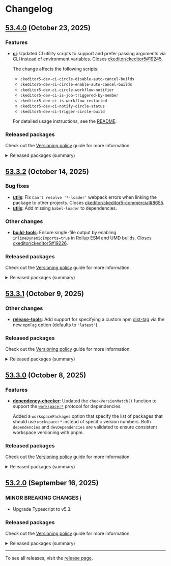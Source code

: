 Changelog
=========

## [53.4.0](https://github.com/ckeditor/ckeditor5-dev/compare/v53.3.2...v53.4.0) (October 23, 2025)

### Features

* **[ci](https://www.npmjs.com/package/@ckeditor/ckeditor5-dev-ci)**: Updated CI utility scripts to support and prefer passing arguments via CLI instead of environment variables. Closes [ckeditor/ckeditor5#19245](https://github.com/ckeditor/ckeditor5/issues/19245).

  The change affects the following scripts:

  * `ckeditor5-dev-ci-circle-disable-auto-cancel-builds`
  * `ckeditor5-dev-ci-circle-enable-auto-cancel-builds`
  * `ckeditor5-dev-ci-circle-workflow-notifier`
  * `ckeditor5-dev-ci-is-job-triggered-by-member`
  * `ckeditor5-dev-ci-is-workflow-restarted`
  * `ckeditor5-dev-ci-notify-circle-status`
  * `ckeditor5-dev-ci-trigger-circle-build`

  For detailed usage instructions, see the [README](https://github.com/ckeditor/ckeditor5-dev/tree/master/packages/ckeditor5-dev-ci).

### Released packages

Check out the [Versioning policy](https://ckeditor.com/docs/ckeditor5/latest/framework/guides/support/versioning-policy.html) guide for more information.

<details>
<summary>Released packages (summary)</summary>

Releases containing new features:

* [@ckeditor/ckeditor5-dev-ci](https://www.npmjs.com/package/@ckeditor/ckeditor5-dev-ci/v/53.4.0): v53.3.2 => v53.4.0

Other releases:

* [@ckeditor/ckeditor5-dev-build-tools](https://www.npmjs.com/package/@ckeditor/ckeditor5-dev-build-tools/v/53.4.0): v53.3.2 => v53.4.0
* [@ckeditor/ckeditor5-dev-bump-year](https://www.npmjs.com/package/@ckeditor/ckeditor5-dev-bump-year/v/53.4.0): v53.3.2 => v53.4.0
* [@ckeditor/ckeditor5-dev-changelog](https://www.npmjs.com/package/@ckeditor/ckeditor5-dev-changelog/v/53.4.0): v53.3.2 => v53.4.0
* [@ckeditor/ckeditor5-dev-dependency-checker](https://www.npmjs.com/package/@ckeditor/ckeditor5-dev-dependency-checker/v/53.4.0): v53.3.2 => v53.4.0
* [@ckeditor/ckeditor5-dev-docs](https://www.npmjs.com/package/@ckeditor/ckeditor5-dev-docs/v/53.4.0): v53.3.2 => v53.4.0
* [@ckeditor/ckeditor5-dev-release-tools](https://www.npmjs.com/package/@ckeditor/ckeditor5-dev-release-tools/v/53.4.0): v53.3.2 => v53.4.0
* [@ckeditor/ckeditor5-dev-stale-bot](https://www.npmjs.com/package/@ckeditor/ckeditor5-dev-stale-bot/v/53.4.0): v53.3.2 => v53.4.0
* [@ckeditor/ckeditor5-dev-tests](https://www.npmjs.com/package/@ckeditor/ckeditor5-dev-tests/v/53.4.0): v53.3.2 => v53.4.0
* [@ckeditor/ckeditor5-dev-translations](https://www.npmjs.com/package/@ckeditor/ckeditor5-dev-translations/v/53.4.0): v53.3.2 => v53.4.0
* [@ckeditor/ckeditor5-dev-utils](https://www.npmjs.com/package/@ckeditor/ckeditor5-dev-utils/v/53.4.0): v53.3.2 => v53.4.0
* [@ckeditor/ckeditor5-dev-web-crawler](https://www.npmjs.com/package/@ckeditor/ckeditor5-dev-web-crawler/v/53.4.0): v53.3.2 => v53.4.0
* [@ckeditor/typedoc-plugins](https://www.npmjs.com/package/@ckeditor/typedoc-plugins/v/53.4.0): v53.3.2 => v53.4.0
</details>


## [53.3.2](https://github.com/ckeditor/ckeditor5-dev/compare/v53.3.1...v53.3.2) (October 14, 2025)

### Bug fixes

* **[utils](https://www.npmjs.com/package/@ckeditor/ckeditor5-dev-utils)**: Fix `Can't resolve '*-loader'` webpack errors when linking the package to other projects. Closes [ckeditor/ckeditor5-commercial#8655](https://github.com/ckeditor/ckeditor5-commercial/issues/8655).
* **[utils](https://www.npmjs.com/package/@ckeditor/ckeditor5-dev-utils)**: Add missing `babel-loader` to dependencies.

### Other changes

* **[build-tools](https://www.npmjs.com/package/@ckeditor/ckeditor5-dev-build-tools)**: Ensure single-file output by enabling `inlineDynamicImports=true` in Rollup ESM and UMD builds. Closes [ckeditor/ckeditor5#19226](https://github.com/ckeditor/ckeditor5/issues/19226).

### Released packages

Check out the [Versioning policy](https://ckeditor.com/docs/ckeditor5/latest/framework/guides/support/versioning-policy.html) guide for more information.

<details>
<summary>Released packages (summary)</summary>

Other releases:

* [@ckeditor/ckeditor5-dev-build-tools](https://www.npmjs.com/package/@ckeditor/ckeditor5-dev-build-tools/v/53.3.2): v53.3.1 => v53.3.2
* [@ckeditor/ckeditor5-dev-bump-year](https://www.npmjs.com/package/@ckeditor/ckeditor5-dev-bump-year/v/53.3.2): v53.3.1 => v53.3.2
* [@ckeditor/ckeditor5-dev-changelog](https://www.npmjs.com/package/@ckeditor/ckeditor5-dev-changelog/v/53.3.2): v53.3.1 => v53.3.2
* [@ckeditor/ckeditor5-dev-ci](https://www.npmjs.com/package/@ckeditor/ckeditor5-dev-ci/v/53.3.2): v53.3.1 => v53.3.2
* [@ckeditor/ckeditor5-dev-dependency-checker](https://www.npmjs.com/package/@ckeditor/ckeditor5-dev-dependency-checker/v/53.3.2): v53.3.1 => v53.3.2
* [@ckeditor/ckeditor5-dev-docs](https://www.npmjs.com/package/@ckeditor/ckeditor5-dev-docs/v/53.3.2): v53.3.1 => v53.3.2
* [@ckeditor/ckeditor5-dev-release-tools](https://www.npmjs.com/package/@ckeditor/ckeditor5-dev-release-tools/v/53.3.2): v53.3.1 => v53.3.2
* [@ckeditor/ckeditor5-dev-stale-bot](https://www.npmjs.com/package/@ckeditor/ckeditor5-dev-stale-bot/v/53.3.2): v53.3.1 => v53.3.2
* [@ckeditor/ckeditor5-dev-tests](https://www.npmjs.com/package/@ckeditor/ckeditor5-dev-tests/v/53.3.2): v53.3.1 => v53.3.2
* [@ckeditor/ckeditor5-dev-translations](https://www.npmjs.com/package/@ckeditor/ckeditor5-dev-translations/v/53.3.2): v53.3.1 => v53.3.2
* [@ckeditor/ckeditor5-dev-utils](https://www.npmjs.com/package/@ckeditor/ckeditor5-dev-utils/v/53.3.2): v53.3.1 => v53.3.2
* [@ckeditor/ckeditor5-dev-web-crawler](https://www.npmjs.com/package/@ckeditor/ckeditor5-dev-web-crawler/v/53.3.2): v53.3.1 => v53.3.2
* [@ckeditor/typedoc-plugins](https://www.npmjs.com/package/@ckeditor/typedoc-plugins/v/53.3.2): v53.3.1 => v53.3.2
</details>


## [53.3.1](https://github.com/ckeditor/ckeditor5-dev/compare/v53.3.0...v53.3.1) (October 9, 2025)

### Other changes

* **[release-tools](https://www.npmjs.com/package/@ckeditor/ckeditor5-dev-release-tools)**: Add support for specifying a custom npm [dist-tag](https://docs.npmjs.com/cli/v8/commands/npm-dist-tag) via the new `npmTag` option (defaults to `'latest'`).

### Released packages

Check out the [Versioning policy](https://ckeditor.com/docs/ckeditor5/latest/framework/guides/support/versioning-policy.html) guide for more information.

<details>
<summary>Released packages (summary)</summary>

Other releases:

* [@ckeditor/ckeditor5-dev-build-tools](https://www.npmjs.com/package/@ckeditor/ckeditor5-dev-build-tools/v/53.3.1): v53.3.0 => v53.3.1
* [@ckeditor/ckeditor5-dev-bump-year](https://www.npmjs.com/package/@ckeditor/ckeditor5-dev-bump-year/v/53.3.1): v53.3.0 => v53.3.1
* [@ckeditor/ckeditor5-dev-changelog](https://www.npmjs.com/package/@ckeditor/ckeditor5-dev-changelog/v/53.3.1): v53.3.0 => v53.3.1
* [@ckeditor/ckeditor5-dev-ci](https://www.npmjs.com/package/@ckeditor/ckeditor5-dev-ci/v/53.3.1): v53.3.0 => v53.3.1
* [@ckeditor/ckeditor5-dev-dependency-checker](https://www.npmjs.com/package/@ckeditor/ckeditor5-dev-dependency-checker/v/53.3.1): v53.3.0 => v53.3.1
* [@ckeditor/ckeditor5-dev-docs](https://www.npmjs.com/package/@ckeditor/ckeditor5-dev-docs/v/53.3.1): v53.3.0 => v53.3.1
* [@ckeditor/ckeditor5-dev-release-tools](https://www.npmjs.com/package/@ckeditor/ckeditor5-dev-release-tools/v/53.3.1): v53.3.0 => v53.3.1
* [@ckeditor/ckeditor5-dev-stale-bot](https://www.npmjs.com/package/@ckeditor/ckeditor5-dev-stale-bot/v/53.3.1): v53.3.0 => v53.3.1
* [@ckeditor/ckeditor5-dev-tests](https://www.npmjs.com/package/@ckeditor/ckeditor5-dev-tests/v/53.3.1): v53.3.0 => v53.3.1
* [@ckeditor/ckeditor5-dev-translations](https://www.npmjs.com/package/@ckeditor/ckeditor5-dev-translations/v/53.3.1): v53.3.0 => v53.3.1
* [@ckeditor/ckeditor5-dev-utils](https://www.npmjs.com/package/@ckeditor/ckeditor5-dev-utils/v/53.3.1): v53.3.0 => v53.3.1
* [@ckeditor/ckeditor5-dev-web-crawler](https://www.npmjs.com/package/@ckeditor/ckeditor5-dev-web-crawler/v/53.3.1): v53.3.0 => v53.3.1
* [@ckeditor/typedoc-plugins](https://www.npmjs.com/package/@ckeditor/typedoc-plugins/v/53.3.1): v53.3.0 => v53.3.1
</details>


## [53.3.0](https://github.com/ckeditor/ckeditor5-dev/compare/v53.2.0...v53.3.0) (October 8, 2025)

### Features

* **[dependency-checker](https://www.npmjs.com/package/@ckeditor/ckeditor5-dev-dependency-checker)**: Updated the `checkVersionMatch()` function to support the [`workspace:*`](https://pnpm.io/workspaces) protocol for dependencies.

  Added a `workspacePackages` option that specify the list of packages that should use `workspace:*` instead of specific version numbers. Both `dependencies` and `devDependencies` are validated to ensure consistent workspace versioning with pnpm.

### Released packages

Check out the [Versioning policy](https://ckeditor.com/docs/ckeditor5/latest/framework/guides/support/versioning-policy.html) guide for more information.

<details>
<summary>Released packages (summary)</summary>

Releases containing new features:

* [@ckeditor/ckeditor5-dev-dependency-checker](https://www.npmjs.com/package/@ckeditor/ckeditor5-dev-dependency-checker/v/53.3.0): v53.2.0 => v53.3.0

Other releases:

* [@ckeditor/ckeditor5-dev-build-tools](https://www.npmjs.com/package/@ckeditor/ckeditor5-dev-build-tools/v/53.3.0): v53.2.0 => v53.3.0
* [@ckeditor/ckeditor5-dev-bump-year](https://www.npmjs.com/package/@ckeditor/ckeditor5-dev-bump-year/v/53.3.0): v53.2.0 => v53.3.0
* [@ckeditor/ckeditor5-dev-changelog](https://www.npmjs.com/package/@ckeditor/ckeditor5-dev-changelog/v/53.3.0): v53.2.0 => v53.3.0
* [@ckeditor/ckeditor5-dev-ci](https://www.npmjs.com/package/@ckeditor/ckeditor5-dev-ci/v/53.3.0): v53.2.0 => v53.3.0
* [@ckeditor/ckeditor5-dev-docs](https://www.npmjs.com/package/@ckeditor/ckeditor5-dev-docs/v/53.3.0): v53.2.0 => v53.3.0
* [@ckeditor/ckeditor5-dev-release-tools](https://www.npmjs.com/package/@ckeditor/ckeditor5-dev-release-tools/v/53.3.0): v53.2.0 => v53.3.0
* [@ckeditor/ckeditor5-dev-stale-bot](https://www.npmjs.com/package/@ckeditor/ckeditor5-dev-stale-bot/v/53.3.0): v53.2.0 => v53.3.0
* [@ckeditor/ckeditor5-dev-tests](https://www.npmjs.com/package/@ckeditor/ckeditor5-dev-tests/v/53.3.0): v53.2.0 => v53.3.0
* [@ckeditor/ckeditor5-dev-translations](https://www.npmjs.com/package/@ckeditor/ckeditor5-dev-translations/v/53.3.0): v53.2.0 => v53.3.0
* [@ckeditor/ckeditor5-dev-utils](https://www.npmjs.com/package/@ckeditor/ckeditor5-dev-utils/v/53.3.0): v53.2.0 => v53.3.0
* [@ckeditor/ckeditor5-dev-web-crawler](https://www.npmjs.com/package/@ckeditor/ckeditor5-dev-web-crawler/v/53.3.0): v53.2.0 => v53.3.0
* [@ckeditor/typedoc-plugins](https://www.npmjs.com/package/@ckeditor/typedoc-plugins/v/53.3.0): v53.2.0 => v53.3.0
</details>


## [53.2.0](https://github.com/ckeditor/ckeditor5-dev/compare/v53.1.1...v53.2.0) (September 16, 2025)

### MINOR BREAKING CHANGES [ℹ️](https://ckeditor.com/docs/ckeditor5/latest/framework/guides/support/versioning-policy.html#major-and-minor-breaking-changes)

* Upgrade Typescript to v5.3.

### Released packages

Check out the [Versioning policy](https://ckeditor.com/docs/ckeditor5/latest/framework/guides/support/versioning-policy.html) guide for more information.

<details>
<summary>Released packages (summary)</summary>

Other releases:

* [@ckeditor/ckeditor5-dev-build-tools](https://www.npmjs.com/package/@ckeditor/ckeditor5-dev-build-tools/v/53.2.0): v53.1.1 => v53.2.0
* [@ckeditor/ckeditor5-dev-bump-year](https://www.npmjs.com/package/@ckeditor/ckeditor5-dev-bump-year/v/53.2.0): v53.1.1 => v53.2.0
* [@ckeditor/ckeditor5-dev-changelog](https://www.npmjs.com/package/@ckeditor/ckeditor5-dev-changelog/v/53.2.0): v53.1.1 => v53.2.0
* [@ckeditor/ckeditor5-dev-ci](https://www.npmjs.com/package/@ckeditor/ckeditor5-dev-ci/v/53.2.0): v53.1.1 => v53.2.0
* [@ckeditor/ckeditor5-dev-dependency-checker](https://www.npmjs.com/package/@ckeditor/ckeditor5-dev-dependency-checker/v/53.2.0): v53.1.1 => v53.2.0
* [@ckeditor/ckeditor5-dev-docs](https://www.npmjs.com/package/@ckeditor/ckeditor5-dev-docs/v/53.2.0): v53.1.1 => v53.2.0
* [@ckeditor/ckeditor5-dev-release-tools](https://www.npmjs.com/package/@ckeditor/ckeditor5-dev-release-tools/v/53.2.0): v53.1.1 => v53.2.0
* [@ckeditor/ckeditor5-dev-stale-bot](https://www.npmjs.com/package/@ckeditor/ckeditor5-dev-stale-bot/v/53.2.0): v53.1.1 => v53.2.0
* [@ckeditor/ckeditor5-dev-tests](https://www.npmjs.com/package/@ckeditor/ckeditor5-dev-tests/v/53.2.0): v53.1.1 => v53.2.0
* [@ckeditor/ckeditor5-dev-translations](https://www.npmjs.com/package/@ckeditor/ckeditor5-dev-translations/v/53.2.0): v53.1.1 => v53.2.0
* [@ckeditor/ckeditor5-dev-utils](https://www.npmjs.com/package/@ckeditor/ckeditor5-dev-utils/v/53.2.0): v53.1.1 => v53.2.0
* [@ckeditor/ckeditor5-dev-web-crawler](https://www.npmjs.com/package/@ckeditor/ckeditor5-dev-web-crawler/v/53.2.0): v53.1.1 => v53.2.0
* [@ckeditor/typedoc-plugins](https://www.npmjs.com/package/@ckeditor/typedoc-plugins/v/53.2.0): v53.1.1 => v53.2.0
</details>

---

To see all releases, visit the [release page](https://github.com/ckeditor/ckeditor5-dev/releases).

